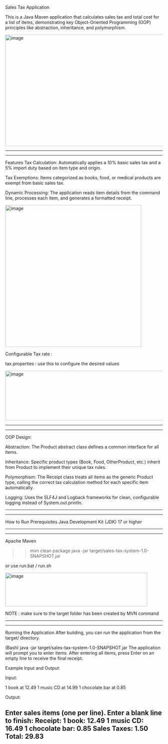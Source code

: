 Sales Tax Application

This is a Java Maven application that calculates sales tax and total cost for a list of items, demonstrating key Object-Oriented Programming (OOP) principles like abstraction, inheritance, and polymorphism.

<img width="630" height="355" alt="image" src="https://github.com/user-attachments/assets/30deb33b-02ef-491f-8cae-a2cc23fffba6" />

***********************************************

***********************************************

Features
Tax Calculation: Automatically applies a 10% basic sales tax and a 5% import duty based on item type and origin.

Tax Exemptions: Items categorized as books, food, or medical products are exempt from basic sales tax.

Dynamic Processing: The application reads item details from the command line, processes each item, and generates a formatted receipt.


<img width="435" height="452" alt="image" src="https://github.com/user-attachments/assets/d8d6d31d-d372-44f0-93d4-f78c56540370" />


Configurable Tax rate :

tax.properties : use this to configure the desired values

<img width="1104" height="159" alt="image" src="https://github.com/user-attachments/assets/d94d46d5-9652-4054-8351-8a3192a49f40" />


***********************************************

***********************************************


OOP Design:

Abstraction: The Product abstract class defines a common interface for all items.

Inheritance: Specific product types (Book, Food, OtherProduct, etc.) inherit from Product to implement their unique tax rules.

Polymorphism: The Receipt class treats all items as the generic Product type, calling the correct tax calculation method for each specific item automatically.

Logging: Uses the SLF4J and Logback frameworks for clean, configurable logging instead of System.out.println.

***********************************************

***********************************************

How to Run
Prerequisites
Java Development Kit (JDK) 17 or higher

***********************************************

***********************************************

Apache Maven

>> mvn clean package
>> java -jar target/sales-tax-system-1.0-SNAPSHOT.jar

or use  run.bat / run.sh 



<img width="454" height="107" alt="image" src="https://github.com/user-attachments/assets/66d26c69-1585-4e52-a477-b9d7a6b26009" />

NOTE : make sure to the target folder has been created by MVN command 

***********************************************


***********************************************

Running the Application
After building, you can run the application from the target/ directory.

(Bash)
java -jar target/sales-tax-system-1.0-SNAPSHOT.jar
The application will prompt you to enter items. After entering all items, press Enter on an empty line to receive the final receipt.

Example Input and Output:

Input:

1 book at 12.49
1 music CD at 14.99
1 chocolate bar at 0.85

Output:

Enter sales items (one per line). Enter a blank line to finish:
Receipt:
1 book: 12.49
1 music CD: 16.49
1 chocolate bar: 0.85
Sales Taxes: 1.50
Total: 29.83
--------------------
